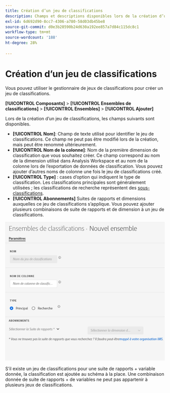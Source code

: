 ```yaml
---
title: Création d’un jeu de classifications
description: Champs et descriptions disponibles lors de la création d’un jeu de classifications.
exl-id: 6d692d90-8cc7-4306-a780-58d03db45be8
source-git-commit: d0e3b28590b24d630a192ee857a7d84c115dc8c1
workflow-type: tm+mt
source-wordcount: '188'
ht-degree: 28%

---
```


# Création d’un jeu de classifications

Vous pouvez utiliser le gestionnaire de jeux de classifications pour créer un jeu de classifications.

**[!UICONTROL Composants]** > **[!UICONTROL Ensembles de classifications]** > **[!UICONTROL Ensembles]** > **[!UICONTROL Ajouter]**

Lors de la création d’un jeu de classifications, les champs suivants sont disponibles.

* **[!UICONTROL Nom]**: Champ de texte utilisé pour identifier le jeu de classifications. Ce champ ne peut pas être modifié lors de la création, mais peut être renommé ultérieurement.
* **[!UICONTROL Nom de la colonne]**: Nom de la première dimension de classification que vous souhaitez créer. Ce champ correspond au nom de la dimension utilisé dans Analysis Workspace et au nom de la colonne lors de l’exportation de données de classification. Vous pouvez ajouter d’autres noms de colonne une fois le jeu de classifications créé.
* **[!UICONTROL Type]** : cases d’option qui indiquent le type de classification. Les classifications principales sont généralement utilisées ; les classifications de recherche représentent des [sous-classifications](../../c-sub-classifications.md).
* **[!UICONTROL Abonnements]** Suites de rapports et dimensions auxquelles ce jeu de classifications s’applique. Vous pouvez ajouter plusieurs combinaisons de suite de rapports et de dimension à un jeu de classifications.

![Créer un jeu de classifications](../../assets/classification-set-create.png)

S’il existe un jeu de classifications pour une suite de rapports + variable donnée, la classification est ajoutée au schéma à la place. Une combinaison donnée de suite de rapports + de variables ne peut pas appartenir à plusieurs jeux de classifications.
